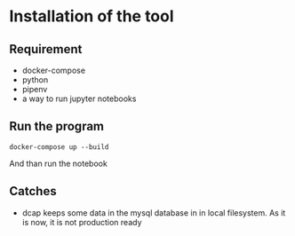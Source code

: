 # Installation of the tool

## Requirement

- docker-compose
- python
- pipenv
- a way to run jupyter notebooks

## Run the program

```
docker-compose up --build
```

And than run the notebook

## Catches
- dcap keeps some data in the mysql database in in local filesystem. As it is now, it is not production ready